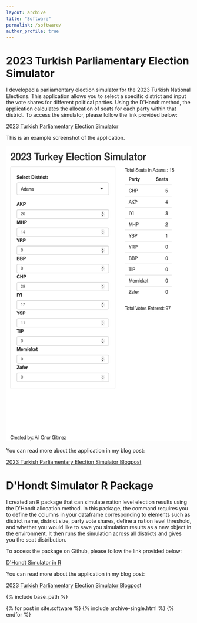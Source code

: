 ```yaml
---
layout: archive
title: "Software"
permalink: /software/
author_profile: true
---
```


# 2023 Turkish Parliamentary Election Simulator

I developed a parliamentary election simulator for the 2023 Turkish National Elections. This application allows you to select a specific district and input the vote shares for different political parties. Using the D'Hondt method, the application calculates the allocation of seats for each party within that district. To access the simulator, please follow the link provided below:

[2023 Turkish Parliamentary Election Simulator](https://onurgitmez.shinyapps.io/2023TurkishElectionSimulator/)

This is an example screenshot of the application.

<img src="/images/software/turkeyelectionsimulator.png" alt="Turkish Election Simulator-Seat Distribution" style="width:800px;height:800px;"/>


You can read more about the application in my blog post:

[2023 Turkish Parliamentary Election Simulator Blogpost](https://www.gitmez.com/posts/2023/05/election-simulator/)


# D'Hondt Simulator R Package

I created an R package that can simulate nation level election results using the D'Hondt allocation method. In this package, the command requires you to define the columns in your dataframe corresponding to elements such as district name, district size, party vote shares, define a nation level threshold, and whether you would like to save you simulation results as a new object in the environment. It then runs the simulation across all districts and gives you the seat distribution.


To access the package on Github, please follow the link provided below:

[D'Hondt Simulator in R](https://github.com/onurgitmez/dhondt)


You can read more about the application in my blog post:

[2023 Turkish Parliamentary Election Simulator Blogpost](https://www.gitmez.com/posts/2023/05/election-simulator/)





{% include base_path %}


{% for post in site.software %}
  {% include archive-single.html %}
{% endfor %}

